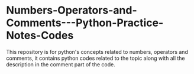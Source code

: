 # Numbers-Operators-and-Comments---Python-Practice-Notes-Codes
This repository is for python's concepts related to numbers, operators and comments, it contains python codes related to the topic along with all the description in the comment part of the code.
